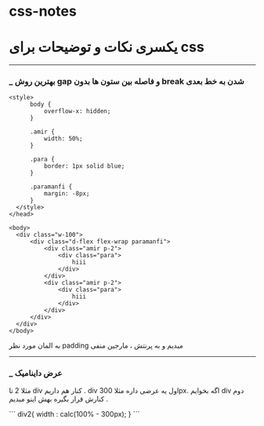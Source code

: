 # css-notes
<h1>یکسری نکات و توضیحات برای css</h1>
<hr/>
<h3>_ بهترین روش gap و فاصله بین ستون ها بدون break شدن به خط بعدی</h3>

  ```
<style>
        body {
            overflow-x: hidden;
        }
    
        .amir {
            width: 50%;
        }

        .para {
            border: 1px solid blue;
        }

        .paramanfi {
            margin: -8px;
        }
    </style>
</head>

<body>
    <div class="w-100">
        <div class="d-flex flex-wrap paramanfi">
            <div class="amir p-2">
                <div class="para">
                    hiii
                </div>
            </div>
            <div class="amir p-2">
                <div class="para">
                    hiii
                </div>
            </div>
        </div>
    </div>
</body>
```

<p>به المان مورد نظر padding میدیم و به پرنتش ، مارجین منفی</p>
<hr/>
<h3>_ عرض داینامیک</h3>
<p>مثلا 2 تا div کنار هم داریم . div اول یه عرضی داره مثلا 300px. اگه بخوایم div دوم کنارش قرار بگیره بهش اینو میدیم .</p>
```
div2{
width : calc(100% - 300px);
}
```
